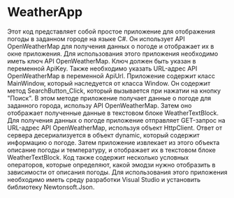 # WeatherApp
Этот код представляет собой простое приложение для отображения погоды в заданном городе на языке C#. 
Он использует API OpenWeatherMap для получения данных о погоде и отображает их в окне приложения.
Для использования этого приложения необходимо иметь ключ API OpenWeatherMap. 
Ключ должен быть указан в переменной ApiKey. 
Также необходимо указать URL-адрес API OpenWeatherMap в переменной ApiUrl.
Приложение содержит класс MainWindow, который наследуется от класса Window. 
Он содержит метод SearchButton_Click, который вызывается при нажатии на кнопку "Поиск". 
В этом методе приложение получает данные о погоде для заданного города, использу API OpenWeatherMap. 
Затем оно отображает полученные данные в текстовом блоке WeatherTextBlock.
Для получения данных о погоде приложение отправляет GET-запрос на URL-адрес API OpenWeatherMap, используя объект HttpClient. 
Ответ от сервера десериализуется в объект dynamic, который содержит информацию о погоде. 
Затем приложение извлекает из этого объекта описание погоды и температуру, и отображает их в текстовом блоке WeatherTextBlock.
Код также содержит несколько условных операторов, которые определяют, какой эмодзи нужно отобразить в зависимости от описания погоды.
Для использования этого приложения необходимо иметь среду разработки Visual Studio и установить библиотеку Newtonsoft.Json.
